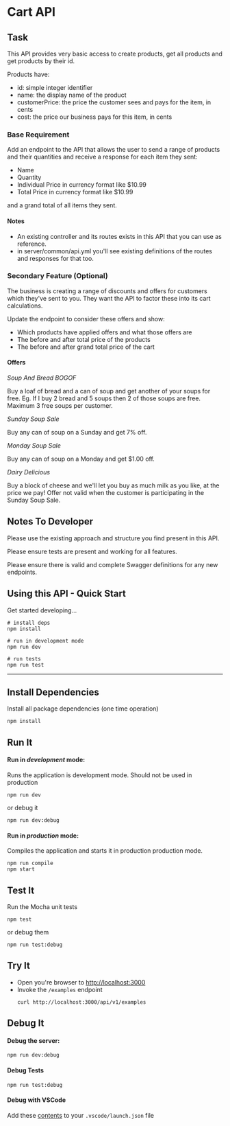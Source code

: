 # Cart API

## Task

This API provides very basic access to create products, get all products and get products by their id.

Products have:

- id: simple integer identifier
- name: the display name of the product
- customerPrice: the price the customer sees and pays for the item, in cents
- cost: the price our business pays for this item, in cents

### Base Requirement

Add an endpoint to the API that allows the user to send a range of products and their quantities and receive a response for each item they sent:

- Name
- Quantity
- Individual Price in currency format like \$10.99
- Total Price in currency format like \$10.99

and a grand total of all items they sent.

#### Notes

- An existing controller and its routes exists in this API that you can use as reference.
- in server/common/api.yml you'll see existing definitions of the routes and responses for that too.

### Secondary Feature (Optional)

The business is creating a range of discounts and offers for customers which they've sent to you. They want the API to factor these into its cart calculations.

Update the endpoint to consider these offers and show:

- Which products have applied offers and what those offers are
- The before and after total price of the products
- The before and after grand total price of the cart

#### Offers

_Soup And Bread BOGOF_

Buy a loaf of bread and a can of soup and get another of your soups for free.
Eg. If I buy 2 bread and 5 soups then 2 of those soups are free.
Maximum 3 free soups per customer.

_Sunday Soup Sale_

Buy any can of soup on a Sunday and get 7% off.


_Monday Soup Sale_

Buy any can of soup on a Monday and get $1.00 off.

_Dairy Delicious_

Buy a block of cheese and we'll let you buy as much milk as you like, at the price we pay!
Offer not valid when the customer is participating in the Sunday Soup Sale.

## Notes To Developer

Please use the existing approach and structure you find present in this API.

Please ensure tests are present and working for all features.

Please ensure there is valid and complete Swagger definitions for any new endpoints.

## Using this API - Quick Start

Get started developing...

```shell
# install deps
npm install

# run in development mode
npm run dev

# run tests
npm run test
```

---

## Install Dependencies

Install all package dependencies (one time operation)

```shell
npm install
```

## Run It

#### Run in _development_ mode:

Runs the application is development mode. Should not be used in production

```shell
npm run dev
```

or debug it

```shell
npm run dev:debug
```

#### Run in _production_ mode:

Compiles the application and starts it in production production mode.

```shell
npm run compile
npm start
```

## Test It

Run the Mocha unit tests

```shell
npm test
```

or debug them

```shell
npm run test:debug
```

## Try It

- Open you're browser to [http://localhost:3000](http://localhost:3000)
- Invoke the `/examples` endpoint
  ```shell
  curl http://localhost:3000/api/v1/examples
  ```

## Debug It

#### Debug the server:

```
npm run dev:debug
```

#### Debug Tests

```
npm run test:debug
```

#### Debug with VSCode

Add these [contents](https://github.com/cdimascio/generator-express-no-stress/blob/next/assets/.vscode/launch.json) to your `.vscode/launch.json` file
